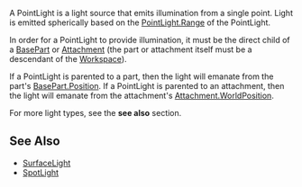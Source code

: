 A PointLight is a light source that emits illumination from a single point.
Light is emitted spherically based on the [PointLight.Range](https://create.roblox.com/docs/reference/engine/classes/PointLight#Range) of the
PointLight.

In order for a PointLight to provide illumination, it must be the direct child
of a [BasePart](https://create.roblox.com/docs/reference/engine/classes/BasePart) or [Attachment](https://create.roblox.com/docs/reference/engine/classes/Attachment) (the part or attachment itself must be a
descendant of the [Workspace](https://create.roblox.com/docs/reference/engine/classes/Workspace)).

If a PointLight is parented to a part, then the light will emanate from the
part's [BasePart.Position](https://create.roblox.com/docs/reference/engine/classes/BasePart#Position). If a PointLight is parented to an attachment, then
the light will emanate from the attachment's [Attachment.WorldPosition](https://create.roblox.com/docs/reference/engine/classes/Attachment#WorldPosition).

For more light types, see the **see also** section.

## See Also

- [SurfaceLight](https://create.roblox.com/docs/reference/engine/classes/SurfaceLight)
- [SpotLight](https://create.roblox.com/docs/reference/engine/classes/SpotLight)